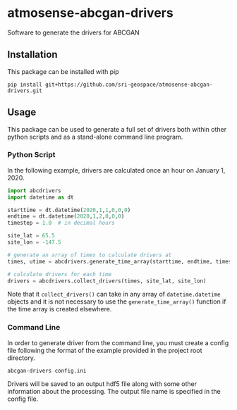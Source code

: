 # atmosense-abcgan-drivers
Software to generate the drivers for ABCGAN

## Installation
This package can be installed with pip

```
pip install git+https://github.com/sri-geospace/atmosense-abcgan-drivers.git
```

## Usage
This package can be used to generate a full set of drivers both within other python scripts and as a stand-alone command line program.

### Python Script

In the following example, drivers are calculated once an hour on January 1, 2020.

```python
import abcdrivers
import datetime as dt

starttime = dt.datetime(2020,1,1,0,0,0)
endtime = dt.datetime(2020,1,2,0,0,0)
timestep = 1.0  # in decimal hours

site_lat = 65.5
site_lon = -147.5

# generate an array of times to calculate drivers at
times, utime = abcdrivers.generate_time_array(starttime, endtime, timestep)

# calculate drivers for each time
drivers = abcdrivers.collect_drivers(times, site_lat, site_lon)

```

Note that it `collect_drivers()` can take in any array of `datetime.datetime` objects and it is not necessary to use the `generate_time_array()` function if the time array is created elsewhere.

### Command Line

In order to generate driver from the command line, you must create a config file following the format of the example provided in the project root directory.

```
abcgan-drivers config.ini
```

Drivers will be saved to an output hdf5 file along with some other information about the processing.  The output file name is specified in the config file.

